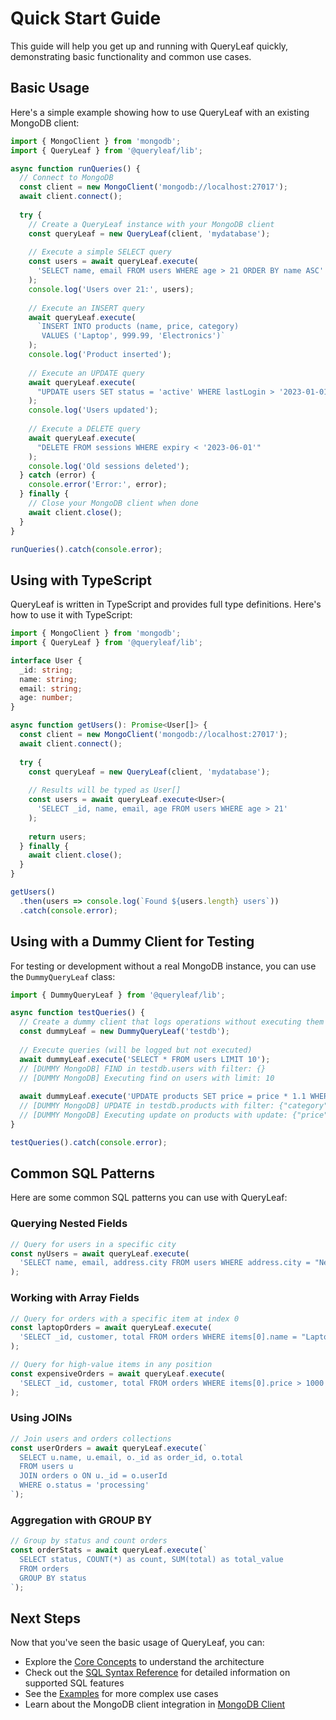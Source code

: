 # Quick Start Guide

This guide will help you get up and running with QueryLeaf quickly, demonstrating basic functionality and common use cases.

## Basic Usage

Here's a simple example showing how to use QueryLeaf with an existing MongoDB client:

```typescript
import { MongoClient } from 'mongodb';
import { QueryLeaf } from '@queryleaf/lib';

async function runQueries() {
  // Connect to MongoDB
  const client = new MongoClient('mongodb://localhost:27017');
  await client.connect();
  
  try {
    // Create a QueryLeaf instance with your MongoDB client
    const queryLeaf = new QueryLeaf(client, 'mydatabase');
    
    // Execute a simple SELECT query
    const users = await queryLeaf.execute(
      'SELECT name, email FROM users WHERE age > 21 ORDER BY name ASC'
    );
    console.log('Users over 21:', users);
    
    // Execute an INSERT query
    await queryLeaf.execute(
      `INSERT INTO products (name, price, category) 
       VALUES ('Laptop', 999.99, 'Electronics')`
    );
    console.log('Product inserted');
    
    // Execute an UPDATE query
    await queryLeaf.execute(
      "UPDATE users SET status = 'active' WHERE lastLogin > '2023-01-01'"
    );
    console.log('Users updated');
    
    // Execute a DELETE query
    await queryLeaf.execute(
      "DELETE FROM sessions WHERE expiry < '2023-06-01'"
    );
    console.log('Old sessions deleted');
  } catch (error) {
    console.error('Error:', error);
  } finally {
    // Close your MongoDB client when done
    await client.close();
  }
}

runQueries().catch(console.error);
```

## Using with TypeScript

QueryLeaf is written in TypeScript and provides full type definitions. Here's how to use it with TypeScript:

```typescript
import { MongoClient } from 'mongodb';
import { QueryLeaf } from '@queryleaf/lib';

interface User {
  _id: string;
  name: string;
  email: string;
  age: number;
}

async function getUsers(): Promise<User[]> {
  const client = new MongoClient('mongodb://localhost:27017');
  await client.connect();
  
  try {
    const queryLeaf = new QueryLeaf(client, 'mydatabase');
    
    // Results will be typed as User[]
    const users = await queryLeaf.execute<User>(
      'SELECT _id, name, email, age FROM users WHERE age > 21'
    );
    
    return users;
  } finally {
    await client.close();
  }
}

getUsers()
  .then(users => console.log(`Found ${users.length} users`))
  .catch(console.error);
```

## Using with a Dummy Client for Testing

For testing or development without a real MongoDB instance, you can use the `DummyQueryLeaf` class:

```typescript
import { DummyQueryLeaf } from '@queryleaf/lib';

async function testQueries() {
  // Create a dummy client that logs operations without executing them
  const dummyLeaf = new DummyQueryLeaf('testdb');
  
  // Execute queries (will be logged but not executed)
  await dummyLeaf.execute('SELECT * FROM users LIMIT 10');
  // [DUMMY MongoDB] FIND in testdb.users with filter: {}
  // [DUMMY MongoDB] Executing find on users with limit: 10
  
  await dummyLeaf.execute('UPDATE products SET price = price * 1.1 WHERE category = "Electronics"');
  // [DUMMY MongoDB] UPDATE in testdb.products with filter: {"category":"Electronics"}
  // [DUMMY MongoDB] Executing update on products with update: {"price":{"$multiply":["$price",1.1]}}
}

testQueries().catch(console.error);
```

## Common SQL Patterns

Here are some common SQL patterns you can use with QueryLeaf:

### Querying Nested Fields

```typescript
// Query for users in a specific city
const nyUsers = await queryLeaf.execute(
  'SELECT name, email, address.city FROM users WHERE address.city = "New York"'
);
```

### Working with Array Fields

```typescript
// Query for orders with a specific item at index 0
const laptopOrders = await queryLeaf.execute(
  'SELECT _id, customer, total FROM orders WHERE items[0].name = "Laptop"'
);

// Query for high-value items in any position
const expensiveOrders = await queryLeaf.execute(
  'SELECT _id, customer, total FROM orders WHERE items[0].price > 1000'
);
```

### Using JOINs

```typescript
// Join users and orders collections
const userOrders = await queryLeaf.execute(`
  SELECT u.name, u.email, o._id as order_id, o.total 
  FROM users u 
  JOIN orders o ON u._id = o.userId 
  WHERE o.status = 'processing'
`);
```

### Aggregation with GROUP BY

```typescript
// Group by status and count orders
const orderStats = await queryLeaf.execute(`
  SELECT status, COUNT(*) as count, SUM(total) as total_value 
  FROM orders 
  GROUP BY status
`);
```

## Next Steps

Now that you've seen the basic usage of QueryLeaf, you can:

- Explore the [Core Concepts](../usage/core-concepts.md) to understand the architecture
- Check out the [SQL Syntax Reference](../sql-syntax/index.md) for detailed information on supported SQL features
- See the [Examples](../usage/examples.md) for more complex use cases
- Learn about the MongoDB client integration in [MongoDB Client](../usage/mongodb-client.md)